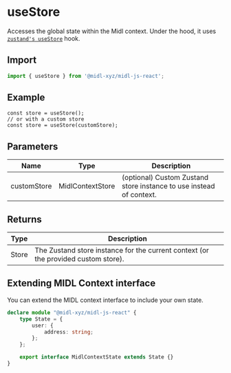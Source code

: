 # useStore

Accesses the global state within the Midl context. Under the hood, it uses [`zustand's useStore`](https://zustand.docs.pmnd.rs/hooks/use-store) hook.

## Import

```ts
import { useStore } from '@midl-xyz/midl-js-react';
```

## Example

```tsx
const store = useStore();
// or with a custom store
const store = useStore(customStore);
```

## Parameters

| Name        | Type             | Description                                                         |
| ----------- | ---------------- | ------------------------------------------------------------------- |
| customStore | MidlContextStore | (optional) Custom Zustand store instance to use instead of context. |

## Returns

| Type  | Description                                                                        |
| ----- | ---------------------------------------------------------------------------------- |
| Store | The Zustand store instance for the current context (or the provided custom store). |

## Extending MIDL Context interface

You can extend the MIDL context interface to include your own state.

```ts
declare module "@midl-xyz/midl-js-react" {
	type State = {
        user: {
            address: string;
        };
	};

	export interface MidlContextState extends State {}
}
```
